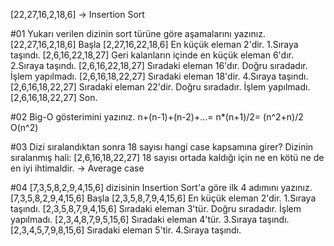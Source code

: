 [22,27,16,2,18,6] -> Insertion Sort

#01 Yukarı verilen dizinin sort türüne göre aşamalarını yazınız.
    [22,27,16,2,18,6] Başla
    [2,27,16,22,18,6] En küçük eleman 2'dir. 1.Sıraya taşındı.
    [2,6,16,22,18,27] Geri kalanların içinde en küçük eleman 6'dır. 2.Sıraya taşındı. 
    [2,6,16,22,18,27] Sıradaki eleman 16'dır. Doğru sıradadır. İşlem yapılmadı.
    [2,6,16,18,22,27] Sıradaki eleman 18'dir. 4.Sıraya taşındı. 
    [2,6,16,18,22,27] Sıradaki eleman 22'dir. Doğru sıradadır. İşlem yapılmadı.
    [2,6,16,18,22,27] Son.



#02 Big-O gösterimini yazınız.
    n+(n-1)+(n-2)+...=
    n*(n+1)/2= (n^2+n)/2
    O(n^2)



#03 Dizi sıralandıktan sonra 18 sayısı hangi case kapsamına girer? 
    Dizinin sıralanmış hali: [2,6,16,18,22,27]
    18 sayısı ortada kaldığı için ne en kötü ne de en iyi ihtimaldir. 
    -> Average case



#04 [7,3,5,8,2,9,4,15,6] dizisinin Insertion Sort'a göre ilk 4 adımını yazınız.
    [7,3,5,8,2,9,4,15,6] Başla
    [2,3,5,8,7,9,4,15,6] En küçük eleman 2'dir. 1.Sıraya taşındı.
    [2,3,5,8,7,9,4,15,6] Sıradaki eleman 3'tür. Doğru sıradadır. İşlem yapılmadı.
    [2,3,4,8,7,9,5,15,6] Sıradaki eleman 4'tür. 3.Sıraya taşındı.
    [2,3,4,5,7,9,8,15,6] Sıradaki eleman 5'tir. 4.Sıraya taşındı.